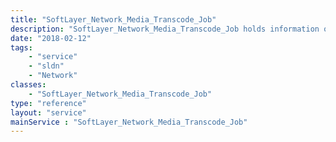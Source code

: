 ```yaml
---
title: "SoftLayer_Network_Media_Transcode_Job"
description: "SoftLayer_Network_Media_Transcode_Job holds information on a transcode job. To create a transcode job, use a [[SoftLayer_Network_Media_Transcode_Account|Transcode account]] object. "
date: "2018-02-12"
tags:
    - "service"
    - "sldn"
    - "Network"
classes:
    - "SoftLayer_Network_Media_Transcode_Job"
type: "reference"
layout: "service"
mainService : "SoftLayer_Network_Media_Transcode_Job"
---
```


